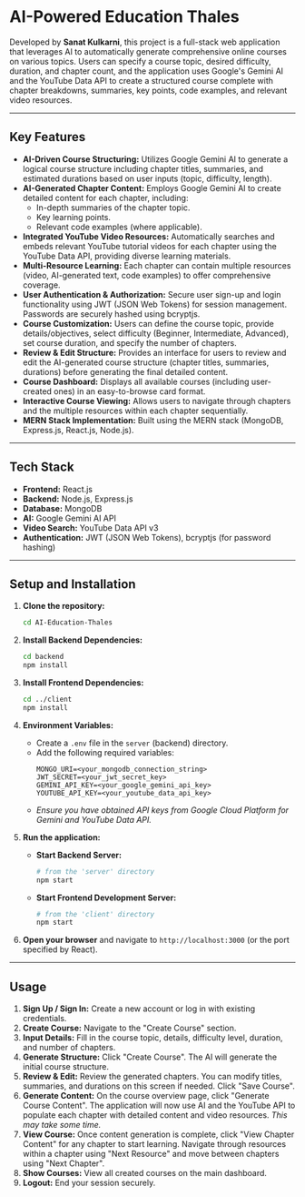 # AI-Powered Education Thales

Developed by **Sanat Kulkarni**, this project is a full-stack web application that leverages AI to automatically generate comprehensive online courses on various topics. Users can specify a course topic, desired difficulty, duration, and chapter count, and the application uses Google's Gemini AI and the YouTube Data API to create a structured course complete with chapter breakdowns, summaries, key points, code examples, and relevant video resources.

---

## Key Features

*   **AI-Driven Course Structuring:** Utilizes Google Gemini AI to generate a logical course structure including chapter titles, summaries, and estimated durations based on user inputs (topic, difficulty, length).
*   **AI-Generated Chapter Content:** Employs Google Gemini AI to create detailed content for each chapter, including:
    *   In-depth summaries of the chapter topic.
    *   Key learning points.
    *   Relevant code examples (where applicable).
*   **Integrated YouTube Video Resources:** Automatically searches and embeds relevant YouTube tutorial videos for each chapter using the YouTube Data API, providing diverse learning materials.
*   **Multi-Resource Learning:** Each chapter can contain multiple resources (video, AI-generated text, code examples) to offer comprehensive coverage.
*   **User Authentication & Authorization:** Secure user sign-up and login functionality using JWT (JSON Web Tokens) for session management. Passwords are securely hashed using bcryptjs.
*   **Course Customization:** Users can define the course topic, provide details/objectives, select difficulty (Beginner, Intermediate, Advanced), set course duration, and specify the number of chapters.
*   **Review & Edit Structure:** Provides an interface for users to review and edit the AI-generated course structure (chapter titles, summaries, durations) before generating the final detailed content.
*   **Course Dashboard:** Displays all available courses (including user-created ones) in an easy-to-browse card format.
*   **Interactive Course Viewing:** Allows users to navigate through chapters and the multiple resources within each chapter sequentially.
*   **MERN Stack Implementation:** Built using the MERN stack (MongoDB, Express.js, React.js, Node.js).

---

## Tech Stack

*   **Frontend:** React.js
*   **Backend:** Node.js, Express.js
*   **Database:** MongoDB
*   **AI:** Google Gemini AI API
*   **Video Search:** YouTube Data API v3
*   **Authentication:** JWT (JSON Web Tokens), bcryptjs (for password hashing)

---

## Setup and Installation

1.  **Clone the repository:**
    ```bash
    cd AI-Education-Thales
    ```

2.  **Install Backend Dependencies:**
    ```bash
    cd backend
    npm install
    ```

3.  **Install Frontend Dependencies:**
    ```bash
    cd ../client
    npm install
    ```

4.  **Environment Variables:**
    *   Create a `.env` file in the `server` (backend) directory.
    *   Add the following required variables:
        ```
        MONGO_URI=<your_mongodb_connection_string>
        JWT_SECRET=<your_jwt_secret_key>
        GEMINI_API_KEY=<your_google_gemini_api_key>
        YOUTUBE_API_KEY=<your_youtube_data_api_key>
        ```
    *   *Ensure you have obtained API keys from Google Cloud Platform for Gemini and YouTube Data API.*

5.  **Run the application:**
    *   **Start Backend Server:**
        ```bash
        # from the 'server' directory
        npm start
        ```
    *   **Start Frontend Development Server:**
        ```bash
        # from the 'client' directory
        npm start
        ```

6.  **Open your browser** and navigate to `http://localhost:3000` (or the port specified by React).

---

## Usage

1.  **Sign Up / Sign In:** Create a new account or log in with existing credentials.
2.  **Create Course:** Navigate to the "Create Course" section.
3.  **Input Details:** Fill in the course topic, details, difficulty level, duration, and number of chapters.
4.  **Generate Structure:** Click "Create Course". The AI will generate the initial course structure.
5.  **Review & Edit:** Review the generated chapters. You can modify titles, summaries, and durations on this screen if needed. Click "Save Course".
6.  **Generate Content:** On the course overview page, click "Generate Course Content". The application will now use AI and the YouTube API to populate each chapter with detailed content and video resources. *This may take some time.*
7.  **View Course:** Once content generation is complete, click "View Chapter Content" for any chapter to start learning. Navigate through resources within a chapter using "Next Resource" and move between chapters using "Next Chapter".
8.  **Show Courses:** View all created courses on the main dashboard.
9.  **Logout:** End your session securely.
